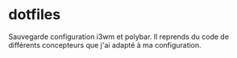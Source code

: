 # dotfiles
Sauvegarde configuration i3wm et polybar. Il reprends du code de différents concepteurs que j'ai adapté à ma configuration.

